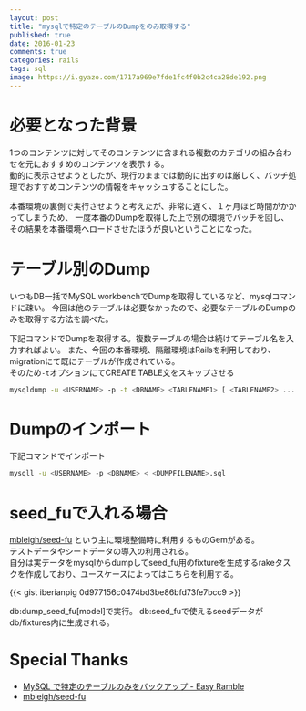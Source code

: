 ```yaml
---
layout: post
title: "mysqlで特定のテーブルのDumpをのみ取得する"
published: true
date: 2016-01-23
comments: true
categories: rails
tags: sql
image: https://i.gyazo.com/1717a969e7fde1fc4f0b2c4ca28de192.png
---
```


# 必要となった背景
1つのコンテンツに対してそのコンテンツに含まれる複数のカテゴリの組み合わせを元におすすめのコンテンツを表示する。  
動的に表示させようとしたが、現行のままでは動的に出すのは厳しく、バッチ処理でおすすめコンテンツの情報をキャッシュすることにした。  
<!-- more -->
本番環境の裏側で実行させようと考えたが、非常に遅く、１ヶ月ほど時間がかかってしまうため、
一度本番のDumpを取得した上で別の環境でバッチを回し、その結果を本番環境へロードさせたほうが良いということになった。

# テーブル別のDump
いつもDB一括でMySQL workbenchでDumpを取得しているなど、mysqlコマンドに疎い。
今回は他のテーブルは必要なかったので、必要なテーブルのDumpのみを取得する方法を調べた。

下記コマンドでDumpを取得する。複数テーブルの場合は続けてテーブル名を入力すればよい。
また、今回の本番環境、隔離環境はRailsを利用しており、migrationにて既にテーブルが作成されている。  
そのため`-t`オプションにてCREATE TABLE文をスキップさせる

```sh
mysqldump -u <USERNAME> -p -t <DBNAME> <TABLENAME1> [ <TABLENAME2> ... ] > <DUMPFILENAME>.sql
```


# Dumpのインポート

下記コマンドでインポート

```sh
mysqll -u <USERNAME> -p <DBNAME> < <DUMPFILENAME>.sql
```

# seed_fuで入れる場合

[mbleigh/seed-fu](https://github.com/mbleigh/seed-fu) という主に環境整備時に利用するものGemがある。  
テストデータやシードデータの導入の利用される。  
自分は実データをmysqlからdumpしてseed_fu用のfixtureを生成するrakeタスクを作成しており、ユースケースによってはこちらを利用する。

{{< gist iberianpig 0d977156c0474bd3be86bfd73fe7bcc9 >}}

db:dump_seed_fu[model]で実行。 
db:seed_fuで使えるseedデータがdb/fixtures内に生成される。

# Special Thanks

* [ MySQL で特定のテーブルのみをバックアップ - Easy Ramble ](http://easyramble.com/backup-only-mysql-tables.html)
* [mbleigh/seed-fu](https://github.com/mbleigh/seed-fu)  

